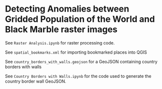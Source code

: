 # Detecting Anomalies between Gridded Population of the World and Black Marble raster images

See `Raster Analysis.ipynb` for raster processing code.

See `spatial_bookmarks.xml` for importing bookmarked places into QGIS

See `country_borders_with_walls.geojson` for a GeoJSON containing country borders with walls

See `Country Borders with Walls.ipynb` for the code used to generate the country border wall GeoJSON.

